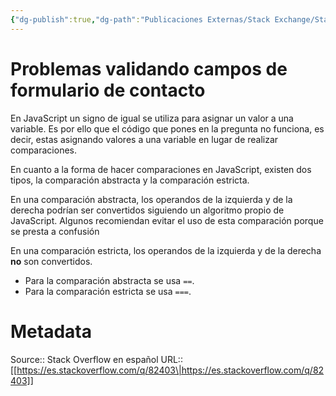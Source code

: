 ```yaml
---
{"dg-publish":true,"dg-path":"Publicaciones Externas/Stack Exchange/Stack Overflow en español/es.stackoverflow.com-82403.md","permalink":"/publicaciones-externas/stack-exchange/stack-overflow-en-espanol/es-stackoverflow-com-82403/","title":"Problemas validando campos de formulario de contacto","hide":true,"noteIcon":"default","created":"2024-04-03T12:49:10.354-06:00","updated":"2024-04-05T16:43:51.582-06:00"}
---
```


# Problemas validando campos de formulario de contacto

En JavaScript un signo de igual se utiliza para asignar un valor a una variable. Es por ello que el código que pones en la pregunta no funciona, es decir, estas asignando valores a una variable en lugar de realizar comparaciones.

En cuanto a la forma de hacer comparaciones en JavaScript, existen dos tipos, la comparación abstracta y la comparación estricta.

En una comparación abstracta, los operandos de la izquierda y de la derecha podrían ser convertidos siguiendo un algoritmo propio de JavaScript. Algunos recomiendan evitar el uso de esta comparación porque se presta a confusión

En una comparación estricta, los operandos de la izquierda y de la derecha **no** son convertidos.

- Para la comparación abstracta se usa `==`.
- Para la comparación estricta se usa `===`.

# Metadata
Source:: Stack Overflow en español
URL:: [[https://es.stackoverflow.com/q/82403\|https://es.stackoverflow.com/q/82403]]

